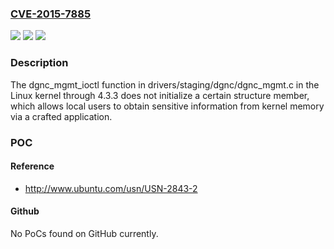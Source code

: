 ### [CVE-2015-7885](https://cve.mitre.org/cgi-bin/cvename.cgi?name=CVE-2015-7885)
![](https://img.shields.io/static/v1?label=Product&message=n%2Fa&color=blue)
![](https://img.shields.io/static/v1?label=Version&message=n%2Fa&color=blue)
![](https://img.shields.io/static/v1?label=Vulnerability&message=n%2Fa&color=brighgreen)

### Description

The dgnc_mgmt_ioctl function in drivers/staging/dgnc/dgnc_mgmt.c in the Linux kernel through 4.3.3 does not initialize a certain structure member, which allows local users to obtain sensitive information from kernel memory via a crafted application.

### POC

#### Reference
- http://www.ubuntu.com/usn/USN-2843-2

#### Github
No PoCs found on GitHub currently.

